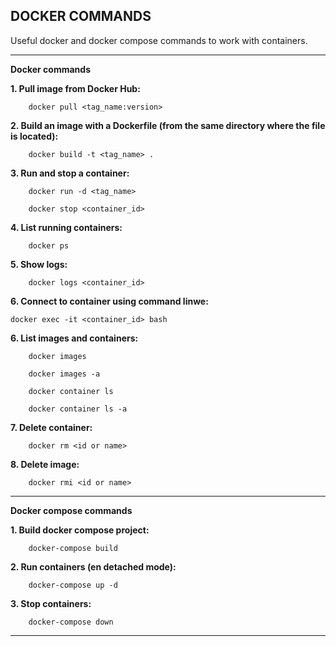 DOCKER COMMANDS
-----------------------------------------------------------------------

Useful docker and docker compose commands to work with containers.

-----------------------------------------------------------------------

**Docker commands**


**1. Pull image from Docker Hub:**

```
    docker pull <tag_name:version>
```

**2. Build an image with a Dockerfile (from the same directory where the file is located):**

```
    docker build -t <tag_name> .
```

**3. Run and stop a container:**

```
    docker run -d <tag_name> 

    docker stop <container_id>
```


**4. List running containers:**

```
    docker ps
```

**5. Show logs:**

```
    docker logs <container_id>
```

**6. Connect to container using command linwe:**

```
docker exec -it <container_id> bash
```

**6. List images and containers:**

```
    docker images

    docker images -a

    docker container ls

    docker container ls -a
```

**7. Delete container:**

```
    docker rm <id or name>
```

**8. Delete image:**

```
    docker rmi <id or name>
```

-----------------------------------------------------------------------

**Docker compose commands**


**1. Build docker compose project:**

```
    docker-compose build
```

**2. Run containers (en detached mode):**

```
    docker-compose up -d
```

**3. Stop containers:**

```
    docker-compose down
```

-----------------------------------------------------------------------